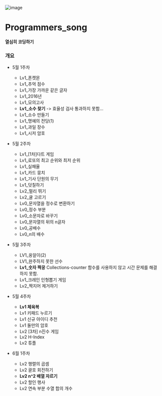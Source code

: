 ![image](https://user-images.githubusercontent.com/121469546/235938363-988bb810-ffd2-4846-9471-a25b090b41ab.png)
# Programmers_song


**열심히 코딩하기** 

### 개요

- 5월 1주차
  - Lv1_폰켓몬
  - Lv1_추억 점수
  - Lv1_가장 가까운 같은 글자
  - Lv1_2016년
  - Lv1_모의고사
  - **Lv1_소수 찾기** -> 효율성 검사 통과하지 못함...
  - Lv1_소수 만들기
  - Lv1_명예의 전당(1)
  - Lv1_과일 장수
  - Lv1_시저 암호

- 5월 2주차
  - Lv1_[1차]다트 게임
  - Lv1_로또의 최고 순위와 최저 순위
  - Lv1_실패율
  - Lv1_카드 뭉치
  - Lv1_기사 단원의 무기
  - Lv1_덧칠하기
  - Lv2_멀리 뛰기
  - Lv2_귤 고르기
  - Lv0_문자열을 정수로 변환하기
  - Lv0_정수 부분
  - Lv0_소문자로 바꾸기
  - Lv0_문자열의 뒤의 n글자
  - Lv0_공배수
  - Lv0_n의 배수

- 5월 3주차
  - LV1_옹알이(2)
  - LV1_완주하지 못한 선수
  - **Lv1_숫자 짝꿍** Collections-counter 함수를 사용하지 않고 시간 문제를 해결하지 못함.
  - Lv1_크레인 인형뽑기 게임
  - Lv2_짝지어 제거하기

- 5월 4주차
  - **Lv1 체육복**
  - Lv1 키패드 누르기
  - Lv1 신규 아이디 추천
  - Lv1 둘만의 암호
  - Lv2 [3차] n진수 게임
  - Lv2 H-Index
  - Lv2 튜플

- 6월 1주차
  - Lv2 행렬의 곱셈
  - Lv2 괄호 회전하기
  - **Lv2 n^2 배열 자르기**
  - Lv2 할인 행사
  - Lv2 연속 부분 수열 합의 개수
